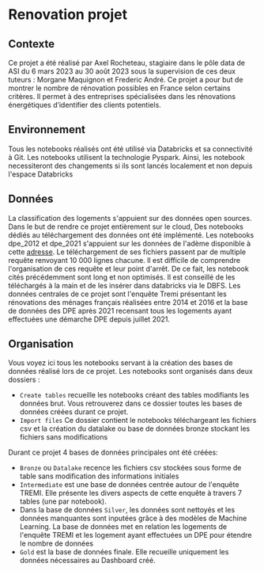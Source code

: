 # Renovation projet

## Contexte
Ce projet a été réalisé par Axel Rocheteau, stagiaire dans le pôle data de ASI du 6 mars 2023 au 30 août 2023 sous la supervision de ces deux tuteurs : Morgane Maquignon et Frederic André. Ce projet a pour but de montrer le nombre de rénovation possibles en France selon certains critères. Il permet à des entreprises spécialisées dans les rénovations énergétiques d’identifier des clients potentiels.

## Environnement
Tous les notebooks réalisés ont été utilisé via Databricks et sa connectivité à Git. Les notebooks utilisent la technologie Pyspark. Ainsi, les notebook necessiteront des changements si ils sont lancés localement et non depuis l'espace Databricks

## Données
La classification des logements s'appuient sur des données open sources. Dans le but de rendre ce projet entièrement sur le cloud, Des notebooks dédiés au téléchargement des données ont été implémenté. 
Les notebooks dpe_2012 et dpe_2021 s'appuient sur les données de l'adème disponible à cette [adresse](https://data.ademe.fr/datasets?topics=BR8GjsXga). Le téléchargement de ses fichiers passent par de multiple requête renvoyant 10 000 lignes chacune. Il est difficile de comprendre l'organisation de ces requête et leur point d'arrêt. De ce fait, les notebook cités précédemment sont long et non optimisés. Il est conseillé de les téléchargés à la main et de les insérer dans databricks via le DBFS.
Les données centrales de ce projet sont l'enquête Tremi présentant les rénovations des ménages français réalisées entre 2014 et 2016 et la base de données des DPE après 2021 recensant tous les logements ayant effectuées une démarche DPE depuis juillet 2021.

## Organisation
Vous voyez ici tous les notebooks servant à la création des bases de données réalisé lors de ce projet. Les notebooks sont organisés dans deux dossiers :
- `Create tables` recueille les notebooks créant des tables modifiants les données brut. Vous retrouverez dans ce dossier toutes les bases de données créées durant ce projet.
- `Import files` Ce dossier contient le notebooks téléchargeant les fichiers csv et la création du datalake ou base de données bronze stockant les fichiers sans modifications

Durant ce projet 4 bases de données principales ont été créées:
- `Bronze` ou `Datalake` recence les fichiers csv stockées sous forme de table sans modification des informations initiales
- `Intermediate` est une base de données centrée autour de l'enquête TREMI. Elle présente les divers aspects de cette enquête à travers 7 tables (une par notebook).
- Dans la base de données `Silver`, les données sont nettoyés et les données manquantes sont inputées grâce à des modèles de Machine Learning. La base de données met en relation les logements de l'enquête TREMI et les logement ayant effectuées un DPE pour étendre le nombre de données
- `Gold` est la base de données finale. Elle recueille uniquement les données nécessaires au Dashboard créé. 

